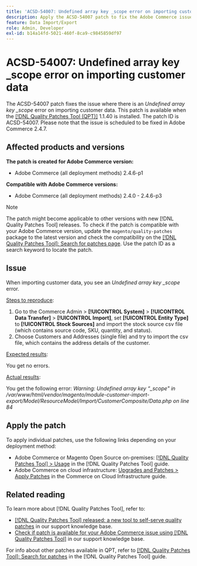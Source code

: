 ```yaml
---
title: 'ACSD-54007: Undefined array key _scope error on importing customer data'
description: Apply the ACSD-54007 patch to fix the Adobe Commerce issue where an Undefined array key _scope error displays when importing customer data.
feature: Data Import/Export
role: Admin, Developer
exl-id: b14a14fd-5021-460f-8ca9-c9845859df97
---
```

# ACSD-54007: Undefined array key _scope error on importing customer data

The ACSD-54007 patch fixes the issue where there is an *Undefined array key _scope* error on importing customer data. This patch is available when the [[!DNL Quality Patches Tool (QPT)]](https://experienceleague.adobe.com/en/docs/commerce-knowledge-base/kb/announcements/commerce-announcements/magento-quality-patches-released-new-tool-to-self-serve-quality-patches) 1.1.40 is installed. The patch ID is ACSD-54007. Please note that the issue is scheduled to be fixed in Adobe Commerce 2.4.7. 

## Affected products and versions

**The patch is created for Adobe Commerce version:**

* Adobe Commerce (all deployment methods) 2.4.6-p1

**Compatible with Adobe Commerce versions:**

* Adobe Commerce (all deployment methods) 2.4.0 - 2.4.6-p3

>[!NOTE]
>
>The patch might become applicable to other versions with new [!DNL Quality Patches Tool] releases. To check if the patch is compatible with your Adobe Commerce version, update the `magento/quality-patches` package to the latest version and check the compatibility on the [[!DNL Quality Patches Tool]: Search for patches page](https://experienceleague.adobe.com/tools/commerce-quality-patches/index.html). Use the patch ID as a search keyword to locate the patch.

## Issue

When importing customer data, you see an *Undefined array key _scope* error.

<u>Steps to reproduce</u>:

1. Go to the Commerce Admin > **[!UICONTROL System]** > **[!UICONTROL Data Transfer]** >  **[!UICONTROL Import]**, set **[!UICONTROL Entity Type]** to **[!UICONTROL Stock Sources]** and import the stock source csv file (which contains source code, SKU, quantity, and status).
1. Choose Customers and Addresses (single file) and try to import the csv file, which contains the address details of the customer.

<u>Expected results</u>:

You get no errors.

<u>Actual results</u>:

You get the following error:  *Warning: Undefined array key “_scope" in /var/www/html/vendor/magento/module-customer-import-export/Model/ResourceModel/Import/CustomerComposite/Data.php on line 84*

## Apply the patch

To apply individual patches, use the following links depending on your deployment method:

* Adobe Commerce or Magento Open Source on-premises: [[!DNL Quality Patches Tool] > Usage](https://experienceleague.adobe.com/docs/commerce-operations/tools/quality-patches-tool/usage.html) in the [!DNL Quality Patches Tool] guide.
* Adobe Commerce on cloud infrastructure: [Upgrades and Patches > Apply Patches](https://experienceleague.adobe.com/docs/commerce-cloud-service/user-guide/develop/upgrade/apply-patches.html) in the Commerce on Cloud Infrastructure guide.

## Related reading

To learn more about [!DNL Quality Patches Tool], refer to:

* [[!DNL Quality Patches Tool] released: a new tool to self-serve quality patches](https://experienceleague.adobe.com/en/docs/commerce-knowledge-base/kb/announcements/commerce-announcements/magento-quality-patches-released-new-tool-to-self-serve-quality-patches) in our support knowledge base.
* [Check if patch is available for your Adobe Commerce issue using [!DNL Quality Patches Tool]](/help/tools/quality-patches-tool/patches-available-in-qpt/check-patch-for-magento-issue-with-magento-quality-patches.md) in our support knowledge base.

For info about other patches available in QPT, refer to [[!DNL Quality Patches Tool]: Search for patches](https://experienceleague.adobe.com/tools/commerce-quality-patches/index.html) in the [!DNL Quality Patches Tool] guide.
